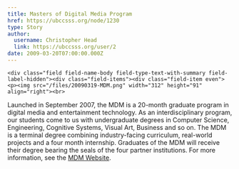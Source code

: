 ```yaml
---
title: Masters of Digital Media Program 
href: https://ubccsss.org/node/1230
type: Story
author:
  username: Christopher Head
  link: https://ubccsss.org/user/2
date: 2009-03-20T07:00:00.000Z
---
```



    <div class="field field-name-body field-type-text-with-summary field-label-hidden"><div class="field-items"><div class="field-item even"><p><img src="/files/20090319-MDM.png" width="312" height="91" align="right"><br>
Launched in September 2007, the MDM is a 20-month graduate program in digital media and entertainment technology. As an interdisciplinary program, our students come to us with undergraduate degrees in Computer Science, Engineering, Cognitive Systems, Visual Art, Business and so on.  The MDM is a terminal degree combining industry-facing curriculum, real-world projects and a four month internship. Graduates of the MDM will receive their degree bearing the seals of the four partner institutions. For more information, see the <a href="http://mdm.gnwc.ca/">MDM Website</a>.</p>
</div></div></div>    <footer>
          </footer>
    